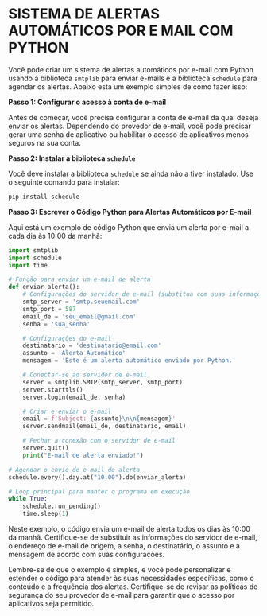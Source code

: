 # SISTEMA DE ALERTAS AUTOMÁTICOS POR E MAIL COM PYTHON
Você pode criar um sistema de alertas automáticos por e-mail com Python usando a biblioteca `smtplib` para enviar e-mails e a biblioteca `schedule` para agendar os alertas. Abaixo está um exemplo simples de como fazer isso:

**Passo 1: Configurar o acesso à conta de e-mail**

Antes de começar, você precisa configurar a conta de e-mail da qual deseja enviar os alertas. Dependendo do provedor de e-mail, você pode precisar gerar uma senha de aplicativo ou habilitar o acesso de aplicativos menos seguros na sua conta.

**Passo 2: Instalar a biblioteca `schedule`**

Você deve instalar a biblioteca `schedule` se ainda não a tiver instalado. Use o seguinte comando para instalar:

```bash
pip install schedule
```

**Passo 3: Escrever o Código Python para Alertas Automáticos por E-mail**

Aqui está um exemplo de código Python que envia um alerta por e-mail a cada dia às 10:00 da manhã:

```python
import smtplib
import schedule
import time

# Função para enviar um e-mail de alerta
def enviar_alerta():
    # Configurações do servidor de e-mail (substitua com suas informações)
    smtp_server = 'smtp.seuemail.com'
    smtp_port = 587
    email_de = 'seu_email@gmail.com'
    senha = 'sua_senha'

    # Configurações do e-mail
    destinatario = 'destinatario@email.com'
    assunto = 'Alerta Automático'
    mensagem = 'Este é um alerta automático enviado por Python.'

    # Conectar-se ao servidor de e-mail
    server = smtplib.SMTP(smtp_server, smtp_port)
    server.starttls()
    server.login(email_de, senha)

    # Criar e enviar o e-mail
    email = f'Subject: {assunto}\n\n{mensagem}'
    server.sendmail(email_de, destinatario, email)

    # Fechar a conexão com o servidor de e-mail
    server.quit()
    print("E-mail de alerta enviado!")

# Agendar o envio de e-mail de alerta
schedule.every().day.at("10:00").do(enviar_alerta)

# Loop principal para manter o programa em execução
while True:
    schedule.run_pending()
    time.sleep(1)
```

Neste exemplo, o código envia um e-mail de alerta todos os dias às 10:00 da manhã. Certifique-se de substituir as informações do servidor de e-mail, o endereço de e-mail de origem, a senha, o destinatário, o assunto e a mensagem de acordo com suas configurações.

Lembre-se de que o exemplo é simples, e você pode personalizar e estender o código para atender às suas necessidades específicas, como o conteúdo e a frequência dos alertas. Certifique-se de revisar as políticas de segurança do seu provedor de e-mail para garantir que o acesso por aplicativos seja permitido.